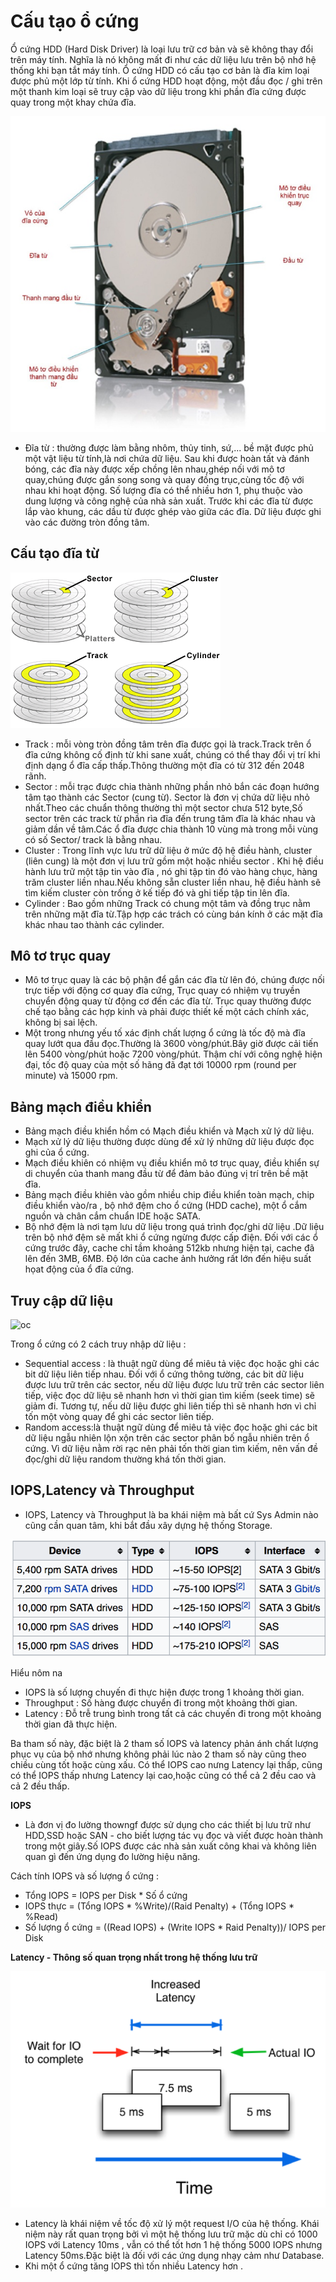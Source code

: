 # Cấu tạo ổ cứng

Ổ cứng HDD (Hard Disk Driver) là loại lưu trữ cơ bản và sẽ không thay đổi trên máy tính. Nghĩa là nó không mất đi như các dữ liệu lưu trên bộ nhớ hệ thống khi bạn tắt máy tính. Ổ cứng HDD có cấu tạo cơ bản là đĩa kim loại được phủ một lớp từ tính. Khi ổ cứng HDD hoạt động, một đầu đọc / ghi trên một thanh kim loại sẽ truy cập vào dữ liệu trong khi phần đĩa cứng được quay trong một khay chứa đĩa.

![oc](/HaiVD/Storage/images/ocung.jpg)


- Đĩa từ : thường được làm bằng nhôm, thủy tinh, sứ,... bề mặt được phủ một vật liệu từ tính,là nơi chứa dữ liệu. Sau khi được hoàn tất và đánh bóng, các đĩa này được xếp chồng lên nhau,ghép nối với mô tơ quay,chúng được gắn song song và quay đồng trục,cùng tốc độ với nhau khi hoạt động. Số lượng đĩa có thể nhiều hơn 1, phụ thuộc vào dung lượng và công nghệ của nhà sản xuất. Trước khi các đĩa từ được lắp vào khung, các dầu từ được ghép vào giữa các đĩa. Dữ liệu được ghi vào các đường tròn đồng tâm.


## Cấu tạo đĩa từ

![oc](/HaiVD/Storage/images/cylinder.png)

- Track : mỗi vòng tròn đồng tâm trên đĩa được gọi là track.Track trên ổ đĩa cứng không cố định từ khi sane xuất, chúng có thể thay đổi vị trí khi định dạng ổ đĩa cấp thấp.Thông thường một đĩa có từ 312 đến 2048 rãnh.
- Sector : mỗi trạc được chia thành những phần nhỏ bắn các đoạn hướng tâm tạo thành các Sector (cung từ). Sector là đơn vị chứa dữ liệu nhỏ nhất.Theo các chuẩn thông thường thì một sector chưa 512 byte,Số sector trên các track từ phần rìa đĩa đến trung tâm đĩa là khác nhau và giảm dần về tâm.Các ổ đĩa được chia thành 10 vùng mà trong mỗi vùng có số Sector/ track là bằng nhau.
- Cluster : Trong lĩnh vực lưu trữ dữ liệu ở mức độ hệ điều hành, cluster (liên cung) là một đơn vị lưu trữ gồm một hoặc nhiều sector . Khi hệ điều hành lưu trữ một tập tin vào đĩa , nó ghi tập tin đó vào hàng chục, hàng trăm cluster liền nhau.Nếu không sẵn cluster liền nhau, hệ điều hành sẽ tìm kiếm cluster còn trống ở kế tiếp đó và ghi tiếp tập tin lên đĩa.
- Cylinder : Bao gồm những Track có chung một tâm và đồng trục nằm trên những mặt đĩa từ.Tập hợp các trách có cùng bán kính ở các mặt đĩa khác nhau tao thành các cylinder.

## Mô tơ trục quay
- Mô tơ trục quay là các bộ phận để gắn các đĩa từ lên đó, chúng được nối trực tiếp với động cơ quay đĩa cứng, Trục quay có nhiệm vụ truyền chuyển động quay từ động cơ đến các đĩa từ. Trục quay thường được chế tạo bằng các hợp kinh và phải được thiết kế một cách chính xác, không bị sai lệch.
- Một trong nhưng yếu tố xác định chất lượng ổ cứng là tốc độ mà đĩa quay lướt qua đầu đọc.Thường là 3600 vòng/phút.Bây giờ được cải tiến lên 5400 vòng/phút hoặc 7200 vòng/phút. Thậm chí với công nghệ hiện đại, tốc độ quay của một số hãng đã đạt tới 10000 rpm (round per minute) và 15000 rpm.

## Bảng mạch điều khiển
- Bảng mạch điều khiển hồm có Mạch điều khiển và Mạch xử lý dữ liệu.
- Mạch xử lý dữ liệu thường được dùng để xử lý những dữ liệu được đọc ghi của ổ cứng.
- Mạch điều khiên có nhiệm vụ điều khiển mô tơ trục quay, điều khiển sự di chuyển của thanh mang đầu từ để đảm bảo đúng vị trí trên bề mặt đĩa.
- Bảng mạch điều khiên vào gồm nhiều chip điều khiển toàn mạch, chip điều khiển vào/ra , bộ nhớ đệm cho ổ cứng (HDD cache), một ổ cắm nguồn và chân cắm chuẩn IDE hoặc SATA.
- Bộ nhớ đệm là nơi tạm lưu dữ liệu trong quá trình đọc/ghi dữ liệu .Dữ liệu trên bộ nhớ đệm sẽ mất khi ổ cứng ngừng được cấp điện. Đối với các ổ cứng trước đây, cache chỉ tầm khoảng 512kb nhưng hiện tại, cache đã lên đến 3MB, 6MB. Độ lớn của cache ảnh hưởng rất lớn đến hiệu suất họat động của ổ đĩa cứng.

## Truy cập dữ liệu

![oc](/HaiVD/Storage/HaiVD/images/access.png)

Trong ổ cứng có 2 cách truy nhập dữ liệu :
- Sequential access :  là thuật ngữ dùng để miêu tả việc đọc hoặc ghi các bit dữ liệu liên tiếp nhau. Đối với ổ cứng thông tường, các bit dữ liệu được lưu trữ trên các sector, nếu dữ liệu được lưu trữ trên các sector liên tiếp, việc đọc dữ liệu sẽ nhanh hơn vì thời gian tìm kiếm (seek time) sẽ giảm đi. Tương tự, nếu dữ liệu được ghi liên tiếp thì sẽ nhanh hơn vì chỉ tốn một vòng quay để ghi các sector liên tiếp.
- Random access:là thuật ngữ dùng để miêu tả việc đọc hoặc ghi các bit dữ liệu ngẫu nhiên lộn xộn trên các sector phân bố ngẫu nhiên trên ổ cứng. Vì dữ liệu nằm rời rạc nên phải tốn thời gian tìm kiếm, nên vấn đề đọc/ghi dữ liệu random thường khá tốn thời gian.

## IOPS,Latency và Throughput
- IOPS, Latency và Throughput là ba khái niệm mà bất cứ Sys Admin nào cũng cần quan tâm, khi bắt đầu xây dựng hệ thống Storage.

![oc](/HaiVD/Storage/images/io.png)

Hiểu nôm na
- IOPS là số lượng chuyến đi thực hiện được trong 1 khoảng thời gian.
- Throughput : Số hàng được chuyển đi trong một khoảng thời gian.
- Latency : Đỗ trễ trung bình trong tất cả các chuyến đi trong một khoảng thời gian đã thực hiện.


Ba tham số này, đặc biệt là 2 tham số IOPS và latency phản ánh chất lượng phục vụ của bộ nhớ nhưng không phải lúc nào 2 tham số này cũng theo chiều cùng tốt hoặc cùng xấu. Có thể IOPS cao nưng Latency lại thấp, cũng có thể IOPS thấp nhưng Latency lại cao,hoặc cũng có thể cả 2 đều cao và cả 2 đều thấp.

**IOPS**
- Là đơn vị đo lường thowngf được sử dụng cho các thiết bị lưu trữ như HDD,SSD hoặc SAN - cho biết lượng tác vụ đọc và viết được hoàn thành trong một giây.Số IOPS được các nhà sản xuất công khai và không liên quan gì đến ứng dụng đo lường hiệu năng.


Cách tính IOPS và số lượng ổ cứng :
- Tổng IOPS = IOPS per Disk * Số ổ cứng
- IOPS thực = (Tổng IOPS * %Write)/(Raid Penalty) + (Tổng IOPS * %Read)
- Số lượng ổ cứng = ((Read IOPS) + (Write IOPS * Raid Penalty))/ IOPS per Disk

**Latency - Thông số quan trọng nhất trong hệ thống lưu trữ**

![oc](/HaiVD/Storage/images/latency.png)

- Latency là khái niệm về tốc độ xử lý một request I/O của hệ thống. Khái niệm này rất quan trọng bởi vì một hệ thống lưu trữ mặc dù chỉ có 1000 IOPS với Latency 10ms , vẫn có thể tốt hơn 1 hệ thống 5000 IOPS nhưng Latency 50ms.Đặc biệt là đối với các ứng dụng nhạy cảm như Database.
- Khi một ổ cứng tăng IOPS thì tốn nhiều Latency hơn .


##
